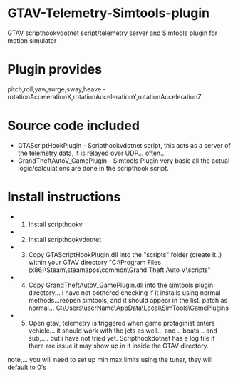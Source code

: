 # GTAV-Telemetry-Simtools-plugin
GTAV scripthookvdotnet script/telemetry server and Simtools plugin for motion simulator

# Plugin provides
pitch,roll,yaw,surge,sway,heave - rotationAccelerationX,rotationAccelerationY,rotationAccelerationZ

# Source code included
- GTAScriptHookPlugin - Scripthookvdotnet script, this acts as a server of the telemetry data, it is relayed over UDP... often...
- GrandTheftAutoV_GamePlugin - Simtools Plugin very basic all the actual logic/calculations are done in the scripthook script.

# Install instructions 

- 1) Install scripthookv
- 2) Install scripthookvdotnet 
- 3) Copy GTAScriptHookPlugin.dll into the "scripts" folder (create it..) within your GTAV directory
	"C:\Program Files (x86)\Steam\steamapps\common\Grand Theft Auto V\scripts"

- 4) Copy  GrandTheftAutoV_GamePlugin.dll into the simtools plugin directory... i have not bothered checking if it installs using normal methods...reopen simtools, and it should appear in the list. patch as normal...
C:\Users\userName\AppData\Local\SimTools\GamePlugins

- 5) Open gtav, telemetry is triggered when game protaginist enters vehicle... it should work with the jets as well... and .. boats .. and sub,.... but i have not tried yet. Scripthookdotnet has a log file if there are issue it may show up in it inside the GTAV directory.


note,... you will need to set up min max limits using the tuner, they will default to 0's 

